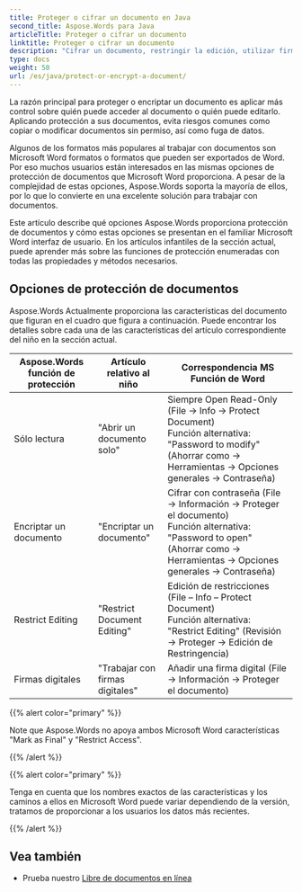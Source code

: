```yaml
---
title: Proteger o cifrar un documento en Java
second_title: Aspose.Words para Java
articleTitle: Proteger o cifrar un documento
linktitle: Proteger o cifrar un documento
description: "Cifrar un documento, restringir la edición, utilizar firmas digitales para la protección de documentos. Aspose.Words más Opciones de protección de palabras Java."
type: docs
weight: 50
url: /es/java/protect-or-encrypt-a-document/
---
```


La razón principal para proteger o encriptar un documento es aplicar más control sobre quién puede acceder al documento o quién puede editarlo. Aplicando protección a sus documentos, evita riesgos comunes como copiar o modificar documentos sin permiso, así como fuga de datos.

Algunos de los formatos más populares al trabajar con documentos son Microsoft Word formatos o formatos que pueden ser exportados de Word. Por eso muchos usuarios están interesados en las mismas opciones de protección de documentos que Microsoft Word proporciona. A pesar de la complejidad de estas opciones, Aspose.Words soporta la mayoría de ellos, por lo que lo convierte en una excelente solución para trabajar con documentos.

Este artículo describe qué opciones Aspose.Words proporciona protección de documentos y cómo estas opciones se presentan en el familiar Microsoft Word interfaz de usuario. En los artículos infantiles de la sección actual, puede aprender más sobre las funciones de protección enumeradas con todas las propiedades y métodos necesarios.

## Opciones de protección de documentos

Aspose.Words Actualmente proporciona las características del documento que figuran en el cuadro que figura a continuación. Puede encontrar los detalles sobre cada una de las características del artículo correspondiente del niño en la sección actual.

|  Aspose.Words función de protección |  Artículo relativo al niño |  Correspondencia MS Función de Word |
|  -------------------------------  |  ------------------------------  |  ------------------------------------------------------------  |
|  Sólo lectura |  "Abrir un documento solo" |  Siempre Open Read-Only (File → Info → Protect Document)<br/>Función alternativa: "Password to modify" (Ahorrar como → Herramientas → Opciones generales → Contraseña) |
|  Encriptar un documento |  "Encriptar un documento" |  Cifrar con contraseña (File → Información → Proteger el documento)<br/>Función alternativa: "Password to open" (Ahorrar como → Herramientas → Opciones generales → Contraseña) |
|  Restrict Editing |  "Restrict Document Editing" |  Edición de restricciones (File – Info – Protect Document)<br/>Función alternativa: "Restrict Editing" (Revisión → Proteger → Edición de Restringencia) |
|  Firmas digitales |  "Trabajar con firmas digitales" |  Añadir una firma digital (File → Información → Proteger el documento) |

{{% alert color="primary" %}}

Note que Aspose.Words no apoya ambos Microsoft Word características "Mark as Final" y "Restrict Access".

{{% /alert %}}

{{% alert color="primary" %}}

Tenga en cuenta que los nombres exactos de las características y los caminos a ellos en Microsoft Word puede variar dependiendo de la versión, tratamos de proporcionar a los usuarios los datos más recientes.

{{% /alert %}}

## Vea también

* Prueba nuestro [Libre de documentos en línea](https://products.aspose.app/words/unlock)
